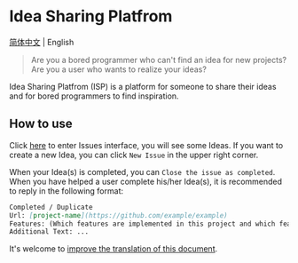 # Idea Sharing Platfrom
[简体中文](https://github.com/Zhou-Shilin/Idea-Sharing-Platform/blob/main/README-CN.md) | English
> Are you a bored programmer who can't find an idea for new projects?  
> Are you a user who wants to realize your ideas?

Idea Sharing Platfrom (ISP) is a platform for someone to share their ideas and for bored programmers to find inspiration.

## How to use
Click [here](https://github.com/Zhou-Shilin/Idea-Sharing-Platform/issues) to enter Issues interface, you will see some Ideas. If you want to create a new Idea, you can click `New Issue` in the upper right corner.  
  
When your Idea(s) is completed, you can `Close the issue as completed`.  
When you have helped a user complete his/her Idea(s), it is recommended to reply in the following format:
```markdown
Completed / Duplicate
Url: [project-name](https://github.com/example/example)
Features: (Which features are implemented in this project and which features mentioned are not implemented)
Additional Text: ...
```

It's welcome to [improve the translation of this document](https://github.com/Zhou-Shilin/Idea-Sharing-Platfrom/edit/main/README.md).

